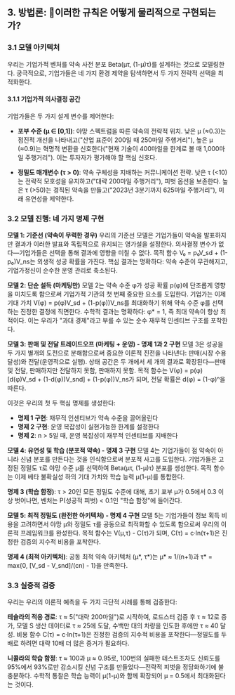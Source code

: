 ## 3. 방법론: 🐅이러한 규칙은 어떻게 물리적으로 구현되는가?

### 3.1 모델 아키텍처

우리는 기업가적 벤처를 약속 사전 분포 Beta(μτ, (1-μ)τ)를 설계하는 것으로 모델링한다. 궁극적으로, 기업가들은 네 가지 환경 제약을 탐색하면서 두 가지 전략적 선택을 최적화한다.

#### 3.1.1 기업가적 의사결정 공간

기업가들은 두 가지 설계 변수를 제어한다:

* **포부 수준 (μ ∈ [0,1])**: 야망 스펙트럼을 따른 약속의 전략적 위치. 낮은 μ (≈0.3)는 점진적 개선을 나타내고("산업 표준이 200일 때 250마일 주행거리"), 높은 μ (≈0.9)는 혁명적 변환을 신호한다("현재 기술이 400마일을 한계로 볼 때 1,000마일 주행거리"). 이는 투자자가 평가해야 할 핵심 신호다.

* **정밀도 매개변수 (τ > 0)**: 약속 구체성을 지배하는 커뮤니케이션 전략. 낮은 τ (<10)는 전략적 모호성을 유지하고("대략 200마일 주행거리"), 피벗 옵션을 보존한다. 높은 τ (>50)는 경직된 약속을 만들고("2023년 3분기까지 625마일 주행거리"), 미래 유연성을 제약한다.

### 3.2 모델 진행: 네 가지 명제 구현

**모델 1: 기준선 (약속이 무력한 경우)**
우리의 기준선 모델은 기업가들이 약속을 발표하지만 결과가 이러한 발표와 독립적으로 유지되는 영가설을 설정한다. 의사결정 변수가 없다—기업가들은 선택을 통해 결과에 영향을 미칠 수 없다. 목적 함수 V₀ = p₀V_sd + (1-p₀)V_ns는 외생적 성공 확률을 가진다. 핵심 결과는 명확하다: 약속 수준이 무관해지고, 기업가정신이 순수한 운영 관리로 축소된다.

**모델 2: 단순 설득 (마케팅만)**
모델 2는 약속 수준 φ가 성공 확률 p(φ)에 단조롭게 영향을 미치도록 함으로써 기업가적 기관의 첫 번째 중요한 요소를 도입한다. 기업가는 이제 기대 가치 V(φ) = p(φ)V_sd + (1-p(φ))V_ns를 최대화하기 위해 약속 수준 φ를 선택하는 진정한 결정에 직면한다. 수학적 결과는 명확하다: φ* = 1, 즉 최대 약속이 항상 최적이다. 이는 우리가 "과대 경제"라고 부를 수 있는 순수 재무적 인센티브 구조를 포착한다.

**모델 3: 판매 및 전달 트레이드오프 (마케팅 + 운영) - 명제 1과 2 구현**
모델 3은 성공을 두 가지 별개의 도전으로 분해함으로써 중요한 이론적 진전을 나타낸다: 판매(시장 수용 달성)와 전달(운영적으로 실행). 상태 공간은 두 개에서 세 개의 결과로 확장된다—판매 및 전달, 판매하지만 전달하지 못함, 판매하지 못함. 목적 함수는 V(φ) = p(φ)[d(φ)V_sd + (1-d(φ))V_snd] + (1-p(φ))V_ns가 되며, 전달 확률은 d(φ) = (1-φ)ⁿ을 따른다.

이것은 우리의 첫 두 핵심 명제를 생성한다:
- **명제 1 구현**: 재무적 인센티브가 약속 수준을 끌어올린다
- **명제 2 구현**: 운영 복잡성이 실현가능한 한계를 설정한다
- **명제 2**: n > 5일 때, 운영 복잡성이 재무적 인센티브를 지배한다

**모델 4: 유연성 및 학습 (분포적 약속) - 명제 3 구현**
모델 4는 기업가들이 점 약속이 아니라 신념 분포를 만든다는 것을 인식함으로써 분포적 사고를 도입한다. 기업가들은 고정된 정밀도 τ로 야망 수준 μ를 선택하여 Beta(μτ, (1-μ)τ) 분포를 생성한다. 목적 함수는 이제 베타 불확실성 하의 기대 가치와 학습 능력 μ(1-μ)를 통합한다.

**명제 3 (학습 함정)**: τ > 20인 모든 정밀도 수준에 대해, 초기 포부 μ가 0.5에서 0.3 이상 벗어나면, 벤처는 P(성공적 피벗) < 0.1인 "학습 함정"에 들어간다.

**모델 5: 최적 정밀도 (완전한 아키텍처) - 명제 4 구현**
모델 5는 기업가들이 정보 획득 비용을 고려하면서 야망 μ와 정밀도 τ를 공동으로 최적화할 수 있도록 함으로써 우리의 이론적 프레임워크를 완성한다. 목적 함수는 V(μ,τ) - C(τ)가 되며, C(τ) = c·ln(τ+1)은 진정한 검증의 지수적 비용을 포착한다.

**명제 4 (최적 아키텍처)**: 공동 최적 약속 아키텍처 (μ*, τ*)는 μ* ≈ 1/(n+1)과 τ* = max{0, [V_sd - V_snd]/(cn) - 1}을 만족한다.

### 3.3 실증적 검증

우리는 우리의 이론적 예측을 두 가지 극단적 사례를 통해 검증한다:

**테슬라의 적응 경로**: τ ≈ 5("대략 200마일")로 시작하여, 로드스터 검증 후 τ ≈ 12로 증가, 모델 S 생산 데이터로 τ ≈ 25에 도달, 수백만 대의 차량을 인도한 후에만 τ ≈ 40 달성. 비용 함수 C(τ) = c·ln(τ+1)은 진정한 검증의 지수적 비용을 포착한다—정밀도를 두 배로 하려면 대략 10배 더 많은 증거가 필요하다.

**니콜라의 학습 함정**: τ ≈ 100과 μ ≈ 0.95로, 100번의 실패한 테스트조차도 신뢰도를 95%에서 93%로만 감소시킬 신념 구조를 만들었다—전략적 피벗을 정당화하기에 불충분하다. 수학적 통찰은 학습 능력이 μ(1-μ)와 함께 확장되어 μ = 0.5에서 최대화된다는 것이다.

